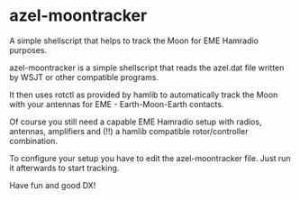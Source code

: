 # azel-moontracker
A simple shellscript that helps to track 
the Moon for EME Hamradio purposes.


azel-moontracker is a simple shellscript that
reads the azel.dat file written by WSJT or
other compatible programs.

It then uses rotctl as provided by hamlib to
automatically track the Moon with your antennas
for EME - Earth-Moon-Earth contacts.

Of course you still need a capable EME Hamradio
setup with radios, antennas, amplifiers and (!!)
a hamlib compatible rotor/controller combination.


To configure your setup you have to edit the
azel-moontracker file. Just run it afterwards to
start tracking.


Have fun and good DX!
